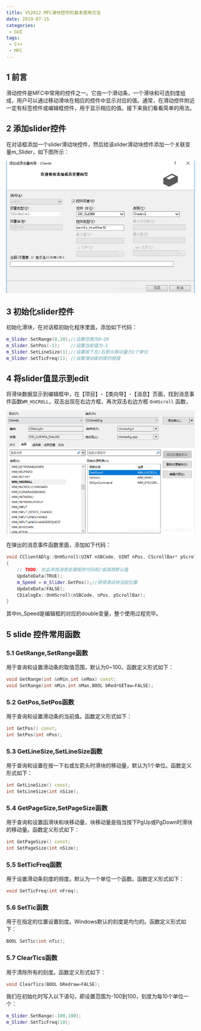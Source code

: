 ```yaml
---
title: VS2012 MFC滑块控件的基本使用方法
date: 2019-07-15
categories:
 - GUI
tags:
 - C++
 - MFC
---
```


## 1 前言

滑动控件是MFC中常用的控件之一。它由一个滑动条，一个滑块和可选刻度组成，用户可以通过移动滑块在相应的控件中显示对应的值。通常，在滑动控件附近一定有标签控件或编辑框控件，用于显示相应的值。接下来我们看看简单的用法。

## 2 添加slider控件

在对话框添加一个slider滑动块控件，然后给该slider滑动块控件添加一个关联变量m_Slider，如下图所示：

![添加slider控件](./images/mfc_slider/add_slider.png)

## 3 初始化slider控件

初始化滑块，在对话框初始化程序里面，添加如下代码：

```cpp
m_Slider.SetRange(0,20);//设置范围为0~20
m_Slider.SetPos(-1);    //设置当前值为-1
m_Slider.SetLineSize(1);//设置按下左/右箭头移动量为1个单位
m_Slider.SetTicFreq(1); //设置滑动条刻度的频度
```

## 4 将slider值显示到edit

将滑块数据显示到编辑框中，在【项目】-【类向导】-【消息】页面，找到消息事件函数`WM_HSCROLL`，双击出现在右边方框，再次双击右边方框 `OnHScroll` 函数，

![添加slider控件](./images/mfc_slider/WM_HSCROLL.png)

在弹出的消息事件函数里面，添加如下代码：

```cpp
void CClientADlg::OnHScroll(UINT nSBCode, UINT nPos, CScrollBar* pScrollBar)
{
	// TODO: 在此添加消息处理程序代码和/或调用默认值
	UpdateData(TRUE);
	m_Speed = m_Slider.GetPos();//获得滑动块当前位置
	UpdateData(FALSE);
	CDialogEx::OnHScroll(nSBCode, nPos, pScrollBar);
}
```

其中m_Speed是编辑框的对应的double变量，整个使用过程完毕。

## 5 slide 控件常用函数

### 5.1 GetRange,SetRange函数

用于查询和设置滑动条的取值范围，默认为0~100。函数定义形式如下： 

```cpp
void GetRange(int &nMin,int &nMax) const; 
void SetRange(int nMin,int nMax,BOOL bRedrGETaw=FALSE);
```

### 5.2 GetPos,SetPos函数

用于查询和设置滑动条的当前值。函数定义形式如下： 

```cpp
int GetPos() const; 
int SetPos(int nPos);
```

### 5.3 GetLineSize,SetLineSize函数

用于查询和设置在按一下右或左箭头时滑块的移动量，默认为1个单位。函数定义形式如下：

```cpp
int GetLineSize() const; 
int SetLineSize(int nSize);
```

### 5.4 GetPageSize,SetPageSize函数

用于查询和设置函滑块和块移动量，块移动量是指当按下PgUp或PgDown时滑块的移动量。函数定义形式如下： 

```cpp
int GetPageSize() const; 
int SetPageSize(int nSize);
```

### 5.5 SetTicFreq函数

用于设置滑动条刻度的频度。默认为一个单位一个函数。函数定义形式如下：

```cpp
void SetTicFreq(int nFreq);
```

### 5.6 SetTic函数

用于在指定的位置设置刻度。Windows默认的刻度是均匀的。函数定义形式如下：

```cpp
BOOL SetTic(int nTic);
```

### 5.7 ClearTics函数

用于清除所有的刻度。函数定义形式如下：

```cpp
void ClearTics(BOOL bRedraw=FALSE);
```

我们在初始化时写入以下语句，即设置范围为-100到100，刻度为每10个单位一个：

```cpp
m_Slider.SetRange(-100,100); 
m_Slider.SetTicFreq(10); 
```
